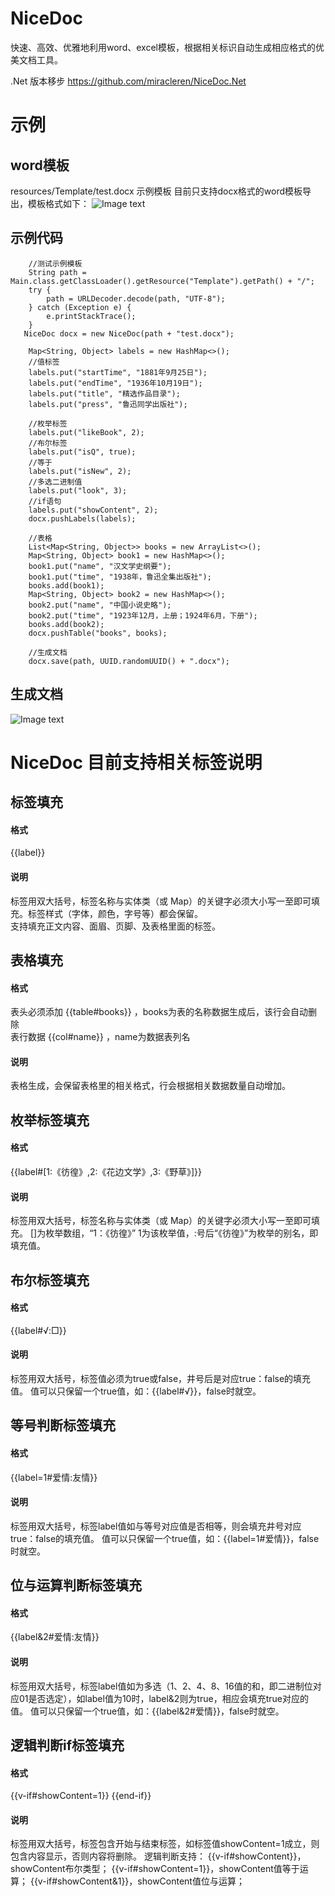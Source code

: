 # NiceDoc
快速、高效、优雅地利用word、excel模板，根据相关标识自动生成相应格式的优美文档工具。

.Net 版本移步 https://github.com/miracleren/NiceDoc.Net

# 示例
## word模板
resources/Template/test.docx 示例模板
目前只支持docx格式的word模板导出，模板格式如下：
![Image text](images/tem.png)
## 示例代码
        //测试示例模板
        String path = Main.class.getClassLoader().getResource("Template").getPath() + "/";
        try {
            path = URLDecoder.decode(path, "UTF-8");
        } catch (Exception e) {
            e.printStackTrace();
        }
       NiceDoc docx = new NiceDoc(path + "test.docx");

        Map<String, Object> labels = new HashMap<>();
        //值标签
        labels.put("startTime", "1881年9月25日");
        labels.put("endTime", "1936年10月19日");
        labels.put("title", "精选作品目录");
        labels.put("press", "鲁迅同学出版社");

        //枚举标签
        labels.put("likeBook", 2);
        //布尔标签
        labels.put("isQ", true);
        //等于
        labels.put("isNew", 2);
        //多选二进制值
        labels.put("look", 3);
        //if语句
        labels.put("showContent", 2);
        docx.pushLabels(labels);

        //表格
        List<Map<String, Object>> books = new ArrayList<>();
        Map<String, Object> book1 = new HashMap<>();
        book1.put("name", "汉文学史纲要");
        book1.put("time", "1938年，鲁迅全集出版社");
        books.add(book1);
        Map<String, Object> book2 = new HashMap<>();
        book2.put("name", "中国小说史略");
        book2.put("time", "1923年12月，上册；1924年6月，下册");
        books.add(book2);
        docx.pushTable("books", books);

        //生成文档
        docx.save(path, UUID.randomUUID() + ".docx");
## 生成文档
![Image text](images/res.png)
# NiceDoc 目前支持相关标签说明
## 标签填充
#### 格式
{{label}} 
#### 说明
标签用双大括号，标签名称与实体类（或 Map）的关键字必须大小写一至即可填充。标签样式（字体，颜色，字号等）都会保留。
</br>支持填充正文内容、面眉、页脚、及表格里面的标签。

## 表格填充
#### 格式
表头必须添加 {{table#books}} ，books为表的名称数据生成后，该行会自动删除
</br>表行数据 {{col#name}} ，name为数据表列名
#### 说明
表格生成，会保留表格里的相关格式，行会根据相关数据数量自动增加。

## 枚举标签填充
#### 格式
{{label#[1:《彷徨》,2:《花边文学》,3:《野草》]}}
#### 说明
标签用双大括号，标签名称与实体类（或 Map）的关键字必须大小写一至即可填充。
[]为枚举数组，“1：《彷徨》” 1为该枚举值，:号后“《彷徨》”为枚举的别名，即填充值。

## 布尔标签填充
#### 格式
{{label#√:□}}
#### 说明
标签用双大括号，标签值必须为true或false，井号后是对应true：false的填充值。
值可以只保留一个true值，如：{{label#√}}，false时就空。

## 等号判断标签填充
#### 格式
{{label=1#爱情:友情}}
#### 说明
标签用双大括号，标签label值如与等号对应值是否相等，则会填充井号对应true：false的填充值。
值可以只保留一个true值，如：{{label=1#爱情}}，false时就空。

## 位与运算判断标签填充
#### 格式
{{label&2#爱情:友情}}
#### 说明
标签用双大括号，标签label值如为多选（1、2、4、8、16值的和，即二进制位对应01是否选定），如label值为10时，label&2则为true，相应会填充true对应的值。
值可以只保留一个true值，如：{{label&2#爱情}}，false时就空。


## 逻辑判断if标签填充
#### 格式
{{v-if#showContent=1}}
{{end-if}}
#### 说明
标签用双大括号，标签包含开始与结束标签，如标签值showContent=1成立，则包含内容显示，否则内容将删除。
逻辑判断支持：
    {{v-if#showContent}}，showContent布尔类型；
    {{v-if#showContent=1}}，showContent值等于运算；
    {{v-if#showContent&1}}，showContent值位与运算；